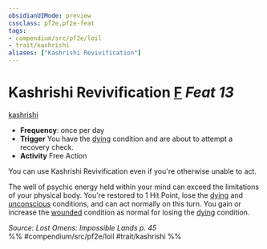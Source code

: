 ```yaml
---
obsidianUIMode: preview
cssclass: pf2e,pf2e-feat
tags:
- compendium/src/pf2e/loil
- trait/kashrishi
aliases: ["Kashrishi Revivification"]
---
```

# Kashrishi Revivification  [F](rules/core-rulebook/chapter-9-playing-the-game.md#Actions "Free Action") *Feat 13*  
[kashrishi](rules/traits/kashrishi-loil.md)  

- **Frequency**: once per day
- **Trigger** You have the [dying](rules/conditions.md#Dying) condition and are about to attempt a recovery check.
- **Activity** Free Action

You can use Kashrishi Revivification even if you're otherwise unable to act.

The well of psychic energy held within your mind can exceed the limitations of your physical body. You're restored to 1 Hit Point, lose the [dying](rules/conditions.md#Dying) and [unconscious](rules/conditions.md#Unconscious) conditions, and can act normally on this turn. You gain or increase the [wounded](rules/conditions.md#Wounded) condition as normal for losing the [dying](rules/conditions.md#Dying) condition.

*Source: Lost Omens: Impossible Lands p. 45*  
%% #compendium/src/pf2e/loil #trait/kashrishi %%